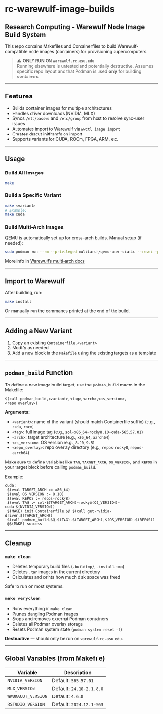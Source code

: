 # rc-warewulf-image-builds

## Research Computing - Warewulf Node Image Build System

This repo contains Makefiles and Containerfiles to build Warewulf-compatible node images (containers) for provisioning supercomputers.

> ⚠️ **ONLY RUN ON `warewulf.rc.asu.edu`**  
> Running elsewhere is untested and potentially destructive. Assumes specific repo layout and that Podman is used **only** for building containers.

---

## Features

- Builds container images for multiple architectures
- Handles driver downloads (NVIDIA, MLX)
- Syncs `/etc/passwd` and `/etc/group` from host to resolve sync-user issues
- Automates import to Warewulf via `wwctl image import`
- Creates dracut initframfs on import
- Supports variants for CUDA, ROCm, FPGA, ARM, etc.

---

## Usage

### Build All Images

```bash
make
```

### Build a Specific Variant

```bash
make <variant>
# Example:
make cuda
```

### Build Multi-Arch Images

QEMU is automatically set up for cross-arch builds. Manual setup (if needed):

```bash
sudo podman run --rm --privileged multiarch/qemu-user-static --reset -p yes
```

More info in [Warewulf’s multi-arch docs](https://warewulf.org/docs/v4.6.x/images/images.html#image-architecture)

---

## Import to Warewulf

After building, run:

```bash
make install
```

Or manually run the commands printed at the end of the build.

---

## Adding a New Variant

1. Copy an existing `Containerfile.<variant>`
2. Modify as needed
3. Add a new block in the `Makefile` using the existing targets as a template

---

## `podman_build` Function

To define a new image build target, use the `podman_build` macro in the Makefile:

```make
$(call podman_build,<variant>,<tag>,<arch>,<os_version>,<repo_overlay>)
```

**Arguments:**

- `<variant>`: name of the variant (should match Containerfile suffix) (e.g., `cuda`, `rocm`)
- `<tag>`: full image tag (e.g., `sol-x86_64-rocky8.10-cuda-565.57.01`)
- `<arch>`: target architecture (e.g., `x86_64`, `aarch64`)
- `<os_version>`: OS version (e.g., `8.10`, `9.5`)
- `<repo_overlay>`: repo overlay directory (e.g., `repos-rocky8`, `repos-aarch64`)

Make sure to define variables like `TAG`, `TARGET_ARCH`, `OS_VERSION`, and `REPOS` in your target block before calling `podman_build`.

Example:

```make
cuda:
 $(eval TARGET_ARCH := x86_64)
 $(eval OS_VERSION := 8.10)
 $(eval REPOS := repos-rocky8)
 $(eval TAG := sol-$(TARGET_ARCH)-rocky$(OS_VERSION)-cuda-$(NVIDIA_VERSION))
 $(MAKE) init Containerfile.$@ $(call get-nvidia-driver,$(TARGET_ARCH))
 $(call podman_build,$@,$(TAG),$(TARGET_ARCH),$(OS_VERSION),$(REPOS))
 @$(MAKE) success
```

---

## Cleanup

### `make clean`

- Deletes temporary build files (`.buildtmp/`, `.install.tmp`)
- Deletes `.tar` images in the current directory
- Calculates and prints how much disk space was freed

Safe to run on most systems.

### `make veryclean`

- Runs everything in `make clean`
- Prunes dangling Podman images
- Stops and removes external Podman containers
- Deletes all Podman overlay storage
- Resets Podman system state (`podman system reset -f`)

**Destructive** — should only be run on `warewulf.rc.asu.edu`.

---

## Global Variables (from Makefile)

| Variable            | Description                      |
|---------------------|----------------------------------|
| `NVIDIA_VERSION`     | Default: `565.57.01`             |
| `MLX_VERSION`        | Default: `24.10-2.1.8.0`         |
| `WWDRACUT_VERSION`   | Default: `4.6.0`                 |
| `RSTUDIO_VERSION`    | Default: `2024.12.1-563`         |
